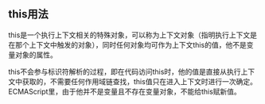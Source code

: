 ##  this用法
this是一个执行上下文相关的特殊对象，可以称为上下文对象（指明执行上下文是在那个上下文中触发的对象），同时任何对象均可作为上下文this的值，他不是变量对象的属性。


this不会参与标识符解析的过程，即在代码访问this时，他的值是直接从执行上下文中获取的，不需要任何作用域链查找，this值只在进入上下文时进行一次确定。ECMAScript里，由于他并不是变量且不存在变量对象，不能给this赋新值。